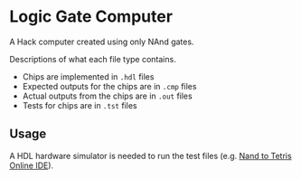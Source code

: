 # Logic Gate Computer
A Hack computer created using only NAnd gates.

Descriptions of what each file type contains.
- Chips are implemented in `.hdl` files
- Expected outputs for the chips are in `.cmp` files
- Actual outputs from the chips are in `.out` files
- Tests for chips are in `.tst` files

## Usage
A HDL hardware simulator is needed to run the test files (e.g. [Nand to Tetris Online IDE](https://nand2tetris.github.io/web-ide/chip/)).
